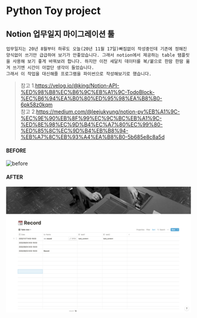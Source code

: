 # Python Toy project

## Notion 업무일지 마이그레이션 툴

```
업무일지는 20년 8월부터 하루도 오늘(20년 11월 17일)빠짐없이 작성중인데 기존에 정해진 양식없이 쓰기만 급급하여 보기가 안좋았습니다. 그래서 notion에서 제공하는 table 탬플릿을 사용해 보기 좋게 바꿔보려 합니다. 하지만 이전 세달치 데이터를 복/붙으로 한땀 한땀 옮겨 쓰기엔 시간이 아깝단 생각이 들었습니다.
그래서 이 작업을 대신해줄 프로그램을 파이썬으로 작성해보기로 했습니다.

```

> 참고 1.<https://velog.io/@king/Notion-API-%ED%98%B8%EC%B6%9C%EB%A1%9C-TodoBlock-%EC%B6%94%EA%B0%80%ED%95%98%EA%B8%B0-6pk58z0kqm>  
> 참고 2.<https://medium.com/@leejukyung/notion-py%EB%A1%9C-%EC%9E%90%EB%8F%99%EC%9C%BC%EB%A1%9C-%ED%8E%98%EC%9D%B4%EC%A7%80%EC%99%80-%ED%85%8C%EC%9D%B4%EB%B8%94-%EB%A7%8C%EB%93%A4%EA%B8%B0-5b685e8c8a5d>

#### BEFORE

![before](https://github.com/jayhooney/Python/tree/main/Notion/Sample/before.png)

#### AFTER

![after](./Sample/after.png)
